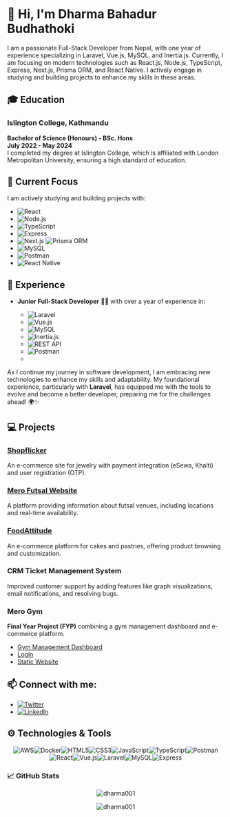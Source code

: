 # 👋 Hi, I'm Dharma Bahadur Budhathoki

I am a passionate Full-Stack Developer from Nepal, with one year of experience specializing in Laravel, Vue.js, MySQL, and Inertia.js. Currently, I am focusing on modern technologies such as React.js, Node.js, TypeScript, Express, Next.js, Prisma ORM, and React Native. I actively engage in studying and building projects to enhance my skills in these areas.

## 🎓 Education

### Islington College, Kathmandu
**Bachelor of Science (Honours) - BSc. Hons**  
**July 2022 - May 2024**  
I completed my degree at Islington College, which is affiliated with London Metropolitan University, ensuring a high standard of education.

## 🚀 Current Focus

I am actively studying and building projects with:
- ![React](https://img.shields.io/badge/React-61DAFB?style=flat&logo=react&logoColor=black)
- ![Node.js](https://img.shields.io/badge/Node.js-8CC84B?style=flat&logo=node.js&logoColor=white)
- ![TypeScript](https://img.shields.io/badge/TypeScript-007ACC?style=flat&logo=typescript&logoColor=white)
- ![Express](https://img.shields.io/badge/Express.js-404D59?style=flat&logo=express&logoColor=white)
- ![Next.js](https://img.shields.io/badge/Next.js-000000?style=flat&logo=next.js&logoColor=white)
![Prisma ORM](https://img.shields.io/badge/Prisma-2D2926?style=flat&logo=prisma&logoColor=white)
- ![MySQL](https://img.shields.io/badge/MySQL-4479A1?style=flat&logo=mysql&logoColor=white)
- ![Postman](https://img.shields.io/badge/Postman-FBA921?style=flat&logo=postman&logoColor=white)
- ![React Native](https://img.shields.io/badge/React_Native-61DAFB?style=flat&logo=react-native&logoColor=black)
## 💼 Experience

- **Junior Full-Stack Developer** 👨‍💻 with over a year of experience in:

  - ![Laravel](https://img.shields.io/badge/Laravel-FF2D20?style=flat&logo=laravel&logoColor=white) 
  - ![Vue.js](https://img.shields.io/badge/Vue.js-42b883?style=flat&logo=vue.js&logoColor=white) 
  - ![MySQL](https://img.shields.io/badge/MySQL-4479A1?style=flat&logo=mysql&logoColor=white) 
  - ![Inertia.js](https://img.shields.io/badge/Inertia.js-4B5563?style=flat&logo=inertia&logoColor=white) 
  - ![REST API](https://img.shields.io/badge/REST-2D2926?style=flat&logo=rest&logoColor=white) 
  - ![Postman](https://img.shields.io/badge/Postman-FBA921?style=flat&logo=postman&logoColor=white)
  - 
As I continue my journey in software development, I am embracing new technologies to enhance my skills and adaptability. My foundational experience, particularly with **Laravel**, has equipped me with the tools to evolve and become a better developer, preparing me for the challenges ahead! 🌍✨

## 💻 Projects

### [Shopflicker](https://shopflickernepal.com/)
An e-commerce site for jewelry with payment integration (eSewa, Khalti) and user registration (OTP).

### [Mero Futsal Website](https://merofutsal.com/)
A platform providing information about futsal venues, including locations and real-time availability.

### [FoodAttitude](https://food-attitude.com/)
An e-commerce platform for cakes and pastries, offering product browsing and customization.

### CRM Ticket Management System
Improved customer support by adding features like graph visualizations, email notifications, and resolving bugs.

### Mero Gym
**Final Year Project (FYP)** combining a gym management dashboard and e-commerce platform.
- [Gym Management Dashboard](http://18.143.37.194:5004/)  
- [Login](http://57.181.16.868000/login)  
- [Static Website](https://herculesgymcenter.netlify.app/)

## 📫 Connect with me:

- [![Twitter](https://img.shields.io/badge/Twitter-1DA1F2?style=flat&logo=twitter&logoColor=white)](https://x.com/cyogesh14)
- [![LinkedIn](https://img.shields.io/badge/LinkedIn-0077B5?style=flat&logo=linkedin&logoColor=white)](https://linkedin.com/in/dharma-bahadur-budhathoki)

## ⚙️ Technologies & Tools

<div style="display: flex; flex-wrap: wrap; justify-content: center;">
    <img src="https://img.shields.io/badge/AWS-232F3E?style=flat&logo=amazonaws&logoColor=white" alt="AWS" />
    <img src="https://img.shields.io/badge/Docker-2496ED?style=flat&logo=docker&logoColor=white" alt="Docker" />
    <img src="https://img.shields.io/badge/HTML5-E34F26?style=flat&logo=html5&logoColor=white" alt="HTML5" />
    <img src="https://img.shields.io/badge/CSS3-1572B6?style=flat&logo=css3&logoColor=white" alt="CSS3" />
    <img src="https://img.shields.io/badge/JavaScript-F7DF1E?style=flat&logo=javascript&logoColor=black" alt="JavaScript" />
    <img src="https://img.shields.io/badge/TypeScript-007ACC?style=flat&logo=typescript&logoColor=white" alt="TypeScript" />
    <img src="https://img.shields.io/badge/Postman-FBA921?style=flat&logo=postman&logoColor=white" alt="Postman" />
    <img src="https://img.shields.io/badge/React-61DAFB?style=flat&logo=react&logoColor=black" alt="React" />
    <img src="https://img.shields.io/badge/Vue.js-42b883?style=flat&logo=vue.js&logoColor=white" alt="Vue.js" />
    <img src="https://img.shields.io/badge/Laravel-FF2D20?style=flat&logo=laravel&logoColor=white" alt="Laravel" />
    <img src="https://img.shields.io/badge/MySQL-4479A1?style=flat&logo=mysql&logoColor=white" alt="MySQL" />
    <img src="https://img.shields.io/badge/Express-404D59?style=flat&logo=express&logoColor=white" alt="Express" />
</div>

<h3 align="left">📈 GitHub Stats</h3>
<p align="center">
<img src="https://github-readme-stats.vercel.app/api?username=dharma001&show_icons=true&locale=en" alt="dharma001" />
</p>
<p align="center">
<img src="https://github-readme-stats.vercel.app/api/top-langs?username=dharma001&show_icons=true&locale=en&layout=compact" alt="dharma001" />
</p>

